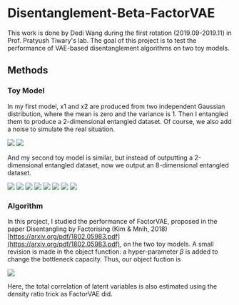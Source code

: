 # Disentanglement-Beta-FactorVAE

This work is done by Dedi Wang during the first rotation (2019.09-2019.11) in Prof. Pratyush Tiwary's lab. The goal of this project is to test the performance of VAE-based disentanglement algorithms on two toy models.

## Methods

### Toy Model
In my first model, x1 and x2 are produced from two independent Gaussian distribution, where the mean is zero and the variance is 1. Then I entangled them to produce a 2-dimensional entangled dataset. Of course, we also add a noise to simulate the real situation.   

<img src="https://render.githubusercontent.com/render/math?math=x_1'=x_1+\epsilon">
<img src="https://render.githubusercontent.com/render/math?math=x_2'=(x_1+x_2)/\sqrt{2}+\epsilon">

And my second toy model is similar, but instead of outputting a 2-dimensional entangled dataset, now we output an 8-dimensional entangled dataset. 

<img src="https://render.githubusercontent.com/render/math?math=x_1'=(x_1+2x_2)/\sqrt{5}+\epsilon">
<img src="https://render.githubusercontent.com/render/math?math=x_2'=(x_1-2x_2)/\sqrt{5}+\epsilon">
<img src="https://render.githubusercontent.com/render/math?math=x_3'=(2x_1+x_2)/\sqrt{5}+\epsilon">
<img src="https://render.githubusercontent.com/render/math?math=x_4'=(2x_1-2x_2)/\sqrt{5}+\epsilon">
<img src="https://render.githubusercontent.com/render/math?math=x_5'=(x_1+x_2)/\sqrt{2}+\epsilon">
<img src="https://render.githubusercontent.com/render/math?math=x_6'=-(x_1+x_2)/\sqrt{2}+\epsilon">
<img src="https://render.githubusercontent.com/render/math?math=x_7'=(x_1-x_2)/\sqrt{2}+\epsilon">
<img src="https://render.githubusercontent.com/render/math?math=x_8'=-(x_1-x_2)/\sqrt{2}+\epsilon">

### Algorithm
In this project, I studied the performance of FactorVAE, proposed in the paper Disentangling by Factorising (Kim & Mnih, 2018) [https://arxiv.org/pdf/1802.05983.pdf](https://arxiv.org/pdf/1802.05983.pdf), on the two toy models. A small revision is made in the object function: a hyper-parameter $\beta$ is added to change the bottleneck capacity. Thus, our object fuction is 

<img src="http://latex.codecogs.com/gif.latex?L%3D-%5Cfrac%7B1%7D%7BN%7D%5Csum%5Climits_%7Bi%3D1%7D%5E%7BN%7D%5Cleft%5BE_%7Bq%28z%7Cx%5Ei%29%7D%5Blogp%28x%5Ei%7Cz%29%5D&plus;%5Cbeta%20KL%28q%28z%7Cx%5Ei%29%7C%7Cp%28z%29%29%5Cright%5D&plus;%5Cgamma%20KL%28q%28z%29%7C%7C%5Cbar%7Bq%7D%28z%29%29">

Here, the total correlation of latent variables is also estimated using the density ratio trick as FactorVAE did. 
